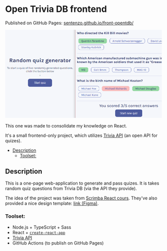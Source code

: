 <h1>Open Trivia DB frontend</h1>

Published on GitHub Pages: [sentenzo.github.io/front-opentdb/](https://sentenzo.github.io/front-opentdb/)

<div align="center">

![Screenshot](front-opentdb.png)

</div>

This one was made to consolidate my knowledge on React.

It's a small frontend-only project, which utilizes [Trivia API](https://opentdb.com/api_config.php) (an open API for quizes).

- [Description](#description)
  - [Toolset:](#toolset)

## Description
This is a one-page web-application to generate and pass quizes. It is takes random quiz questions from Trivia DB (via the API they provide).

The idea of the project was taken from [Scrimba React cours](https://scrimba.com/learn/learnreact). They've also provided a nice design template: [link (Figma)](https://www.figma.com/file/Re5nbvHAjPXG7wfby7CJbq/Quizzical-App).

### Toolset:
- Node.js + TypeScript + Sass
- React + [`create-react-app`](https://create-react-app.dev/)
- [Trivia API](https://opentdb.com/api_config.php)
- GitHub Actions (to publish on GitHub Pages)